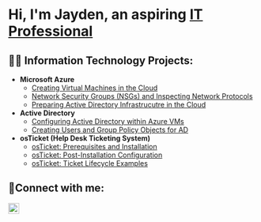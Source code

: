 <h1>Hi, I'm Jayden, an aspiring <a href="https://www.linkedin.com/in/jayden-skanes/">IT Professional</a></h1>

<h2>👨‍💻 Information Technology Projects:</h2>

- <b>Microsoft Azure</b>
  - [Creating Virtual Machines in the Cloud](https://github.com/jayskano/vm-creation)
  - [Network Security Groups (NSGs) and Inspecting Network Protocols](https://github.com/jayskano/azure-network-protocols)
  - [Preparing Active Directory Infrastrucutre in the Cloud](https://github.com/jayskano/ad-deployment)
- <b>Active Directory</b>
  - [Configuring Active Directory within Azure VMs](https://github.com/jayskano/configure-ad)
  - [Creating Users and Group Policy Objects for AD](https://github.com/jayskano/users-group-policy)
- <b>osTicket (Help Desk Ticketing System)</b>
  - [osTicket: Prerequisites and Installation](https://github.com/jayskano/osticket-prereqs)
  - [osTicket: Post-Installation Configuration](https://github.com/jayskano/post-install-config)
  - [osTicket: Ticket Lifecycle Examples](https://github.com/jayskano/ticket-lifecycle)


<h2>🤳Connect with me:</h2>

[<img align="left" alt="Josh | LinkedIn" width="22px" src="https://cdn.jsdelivr.net/npm/simple-icons@v3/icons/linkedin.svg" />][linkedin]

[linkedin]: https://www.linkedin.com/in/jayden-skanes/
